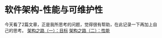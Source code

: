 # 软件架构-性能与可维护性
今天看了2篇文章，正是我所思考的问题，觉得很有帮助，在此记录一下再加上自己的思考。
[架构之路（一）：目标](https://www.cnblogs.com/freeflying/p/4752415.html)
[架构之路（二）：性能](https://www.cnblogs.com/freeflying/p/4788494.html)
